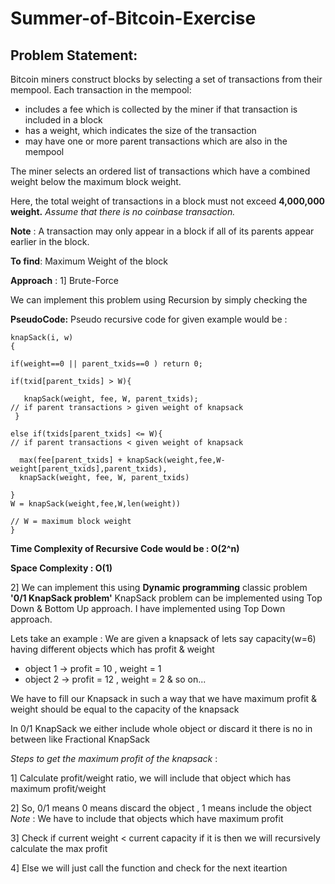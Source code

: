 # Summer-of-Bitcoin-Exercise

## Problem Statement:
  Bitcoin miners construct blocks by selecting a set of transactions from their mempool. Each transaction in the mempool:
- includes a fee which is collected by the miner if that transaction is included in a block
- has a weight, which indicates the size of the transaction
- may have one or more parent transactions which are also in the mempool

The miner selects an ordered list of transactions which have a combined weight below the maximum block weight.

Here, the total weight of transactions in a block must not exceed **4,000,000 weight.** 
*Assume that there is no coinbase transaction.*

**Note** : A transaction may only appear in a block if all of its parents appear earlier in the block.

**To find**: Maximum Weight of the block

**Approach** : 1] Brute-Force

We can implement this problem using Recursion by simply checking the 

**PseudoCode:** Pseudo recursive code for given example would be :


    knapSack(i, w)
    {
    
    if(weight==0 || parent_txids==0 ) return 0;
   
    if(txid[parent_txids] > W){
   
       knapSack(weight, fee, W, parent_txids);                                                                 // if parent transactions > given weight of knapsack
     }
   
    else if(txids[parent_txids] <= W){                                                                         // if parent transactions < given weight of knapsack 
   
      max(fee[parent_txids] + knapSack(weight,fee,W-weight[parent_txids],parent_txids), 
      knapSack(weight, fee, W, parent_txids)
    
    }
    W = knapSack(weight,fee,W,len(weight))
                                                                                                                            // W = maximum block weight
    }

**Time Complexity of Recursive Code would be : O(2^n)**

**Space Complexity : O(1)**

2] We can implement this using **Dynamic programming** classic problem **'0/1 KnapSack problem'**
KnapSack problem can be implemented using Top Down & Bottom Up approach. I have implemented using Top Down approach. 

Lets take an example : We are given a knapsack of lets say capacity(w=6) having different  objects which has profit & weight
- object 1 -> profit = 10 , weight = 1
- object 2 -> profit = 12 , weight = 2 & so on...

We have to fill our Knapsack in such a way that we have maximum profit & weight should be equal to the capacity of the knapsack 

In 0/1 KnapSack we either include whole object or discard it there is no in between like Fractional KnapSack

*Steps to get the maximum profit of the knapsack* : 

1] Calculate profit/weight ratio, we will include that object which has maximum profit/weight 

2] So, 0/1 means 0 means discard the object , 1 means include the object 
*Note* : We have to include that objects which have maximum profit

3] Check if current weight < current capacity if it is then we will recursively calculate the max profit

4] Else we will just call the function and check for the next iteartion 


